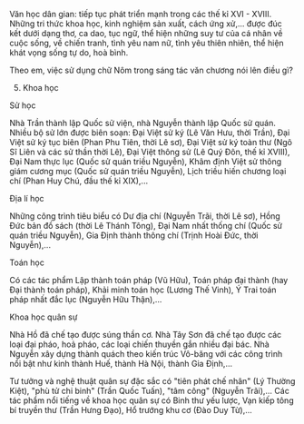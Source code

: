 Văn học dân gian: tiếp tục phát triển mạnh trong các thế kỉ XVI - XVIII. Những tri thức khoa học, kinh nghiệm sản xuất, cách ứng xử,... được đúc kết dưới dạng thơ, ca dao, tục ngữ, thể hiện những suy tư của cá nhân về cuộc sống, về chiến tranh, tình yêu nam nữ, tình yêu thiên nhiên, thể hiện khát vọng sống tự do, hoà bình.

Theo em, việc sử dụng chữ Nôm trong sáng tác văn chương nói lên điều gì?

5. Khoa học

Sử học

Nhà Trần thành lập Quốc sử viện, nhà Nguyễn thành lập Quốc sử quán. Nhiều bộ sử lớn được biên soạn: Đại Việt sử ký (Lê Văn Hưu, thời Trần), Đại Việt sử ký tục biên (Phan Phu Tiên, thời Lê sơ), Đại Việt sử ký toàn thư (Ngô Sĩ Liên và các sử thần thời Lê), Đại Việt thông sử (Lê Quý Đôn, thế kỉ XVIII), Đại Nam thực lục (Quốc sử quán triều Nguyễn), Khâm định Việt sử thông giám cương mục (Quốc sử quán triều Nguyễn), Lịch triều hiến chương loại chí (Phan Huy Chú, đầu thế kỉ XIX),...

Địa lí học

Những công trình tiêu biểu có Dư địa chí (Nguyễn Trãi, thời Lê sơ), Hồng Đức bản đồ sách (thời Lê Thánh Tông), Đại Nam nhất thống chí (Quốc sử quán triều Nguyễn), Gia Định thành thông chí (Trịnh Hoài Đức, thời Nguyễn),...

Toán học

Có các tác phẩm Lập thành toán pháp (Vũ Hữu), Toán pháp đại thành (hay Đại thành toán pháp), Khải minh toán học (Lương Thế Vinh), Ý Trai toán pháp nhất đắc lục (Nguyễn Hữu Thận),...

Khoa học quân sự

Nhà Hồ đã chế tạo được súng thần cơ. Nhà Tây Sơn đã chế tạo được các loại đại pháo, hoả pháo, các loại chiến thuyền gắn nhiều đại bác. Nhà Nguyễn xây dựng thành quách theo kiến trúc Vô-băng với các công trình nổi bật như kinh thành Huế, thành Hà Nội, thành Gia Định,...

Tư tưởng và nghệ thuật quân sự đặc sắc có "tiên phát chế nhân" (Lý Thường Kiệt), "phù tử chi binh" (Trần Quốc Tuấn), "tâm công" (Nguyễn Trãi),... Các tác phẩm nổi tiếng về khoa học quân sự có Binh thư yếu lược, Vạn kiếp tông bí truyền thư (Trần Hưng Đạo), Hổ trướng khu cơ (Đào Duy Từ),...